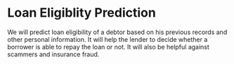 # Loan Eligiblity Prediction
We will predict loan eligibility of a debtor based on his previous records and other personal information. It will help the lender to decide whether a borrower is able 
to repay the loan or not. It will also be helpful against scammers and insurance fraud.
